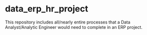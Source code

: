 # data_erp_hr_project
This repository includes all/nearly entire processes that a Data Analyst/Analytic Engineer would need to complete in an ERP project. 
